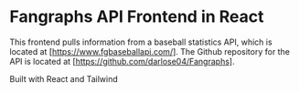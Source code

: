 # Fangraphs API Frontend in React

This frontend pulls information from a baseball statistics API, which is located at [https://www.fgbaseballapi.com/].
The Github repository for the API is located at [https://github.com/darlose04/Fangraphs].

Built with React and Tailwind
